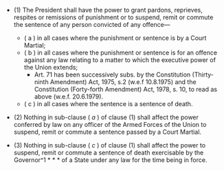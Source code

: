 - (1) The President shall have the power to grant pardons, reprieves, respites or remissions of punishment or to suspend, remit or commute the sentence of any person convicted of any offence—
	- ( a ) in all cases where the punishment or sentence is by a Court Martial;
	- ( b ) in all cases where the punishment or sentence is for an offence against any law relating to a matter to which the executive power of the Union extends;
		- Art. 71 has been successively subs. by the Constitution (Thirty-ninth Amendment) Act, 1975, s.2 (w.e.f 10.8.1975) and the Constitution (Forty-forth Amendment) Act, 1978, s. 10, to read as above (w.e.f. 20.6.1979).
	- ( c ) in all cases where the sentence is a sentence of death.

- (2) Nothing in sub-clause ( _a_ ) of clause (1) shall affect the power conferred by law on any officer of the Armed Forces of the Union to suspend, remit or commute a sentence passed by a Court Martial.

- (3) Nothing in sub-clause ( _c_ ) of clause (1) shall affect the power to suspend, remit or commute a sentence of death exercisable by the Governor^1 * * * of a State under any law for the time being in force.
